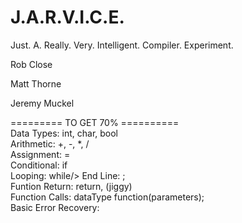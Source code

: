 J.A.R.V.I.C.E.
=======
Just. A. Really. Very. Intelligent. Compiler. Experiment.

Rob Close

Matt Thorne

Jeremy Muckel


========= TO GET 70% ==========<br />
Data Types: int, char, bool<br />
Arithmetic: +, -, *, /<br />
Assignment: =<br />
Conditional: if <br />
Looping: while/>
End Line: ;<br />
Funtion Return: return, (jiggy)<br />
Function Calls: dataType function(parameters);<br />
Basic Error Recovery:<br /><br />

